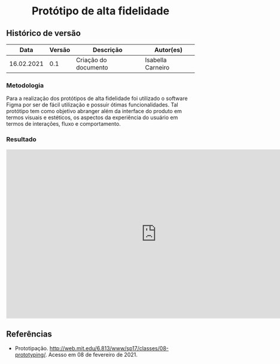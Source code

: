 # <center> Protótipo de alta fidelidade
  ## Histórico de versão
|Data | Versão | Descrição | Autor(es)
| -- | -- | -- | -- |
| 16.02.2021 | 0.1 | Criação do documento | Isabella Carneiro |

### Metodologia
Para a realização dos protótipos de alta fidelidade foi utilizado o software Figma por ser de fácil utilização e possuir ótimas funcionalidades.
Tal protótipo tem como objetivo abranger além da interface do produto em termos visuais e estéticos, os aspectos da experiência do usuário em termos de interações, fluxo e comportamento.


### Resultado

<iframe style="border: 1px solid rgba(0, 0, 0, 0.1);" width="800" height="450" src="https://www.figma.com/proto/eYvDYCd2yQv9j4QpTPepAx/Untitled?node-id=31%3A355&scaling=min-zoom" allowfullscreen></iframe>

## Referências

- Prototipação. http://web.mit.edu/6.813/www/sp17/classes/08-prototyping/. Acesso em 08 de fevereiro de 2021.

